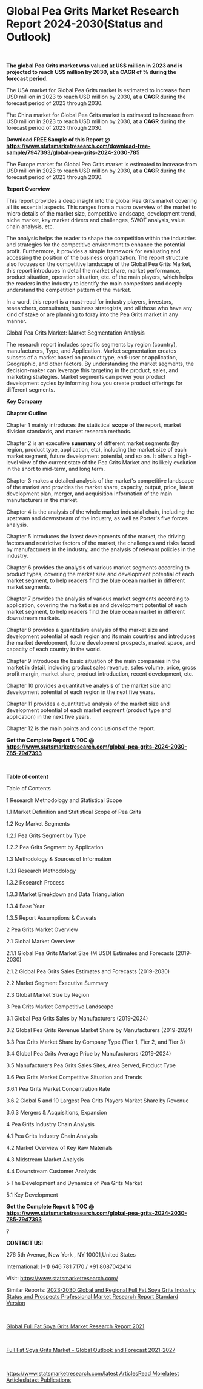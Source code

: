 <h1>Global Pea Grits Market Research Report 2024-2030(Status and Outlook)</h1><br/><p><strong>The global Pea Grits market was valued at US$ million in 2023 and is projected to reach US$ million by 2030, at a <strong>CAGR</strong> of % during the forecast period.</strong></p>
 
 
 
 <p>The USA market for Global Pea Grits market is estimated to increase from USD million in 2023 to reach USD million by 2030, at a <strong>CAGR</strong> during the forecast period of 2023 through 2030.</p>
 
 
 
 <p>The China market for Global Pea Grits market is estimated to increase from USD million in 2023 to reach USD million by 2030, at a <strong>CAGR</strong> during the forecast period of 2023 through 2030.</p>
 
 
 
 <p><strong>Download FREE Sample of this Report @ <a href="https://www.statsmarketresearch.com/download-free-sample/7947393/global-pea-grits-2024-2030-785">https://www.statsmarketresearch.com/download-free-sample/7947393/global-pea-grits-2024-2030-785</a></strong></p>
 
 
 
 <p>The Europe market for Global Pea Grits market is estimated to increase from USD million in 2023 to reach USD million by 2030, at a <strong>CAGR</strong> during the forecast period of 2023 through 2030.</p>
 
 
 
 <p><strong>Report Overview</strong></p>
 
 
 
 <p>This report provides a deep insight into the global Pea Grits market covering all its essential aspects. This ranges from a macro overview of the market to micro details of the market size, competitive landscape, development trend, niche market, key market drivers and challenges, SWOT analysis, value chain analysis, etc.</p>
 
 
 
 <p>The analysis helps the reader to shape the competition within the industries and strategies for the competitive environment to enhance the potential profit. Furthermore, it provides a simple framework for evaluating and accessing the position of the business organization. The report structure also focuses on the competitive landscape of the Global Pea Grits Market, this report introduces in detail the market share, market performance, product situation, operation situation, etc. of the main players, which helps the readers in the industry to identify the main competitors and deeply understand the competition pattern of the market.</p>
 
 
 
 <p>In a word, this report is a must-read for industry players, investors, researchers, consultants, business strategists, and all those who have any kind of stake or are planning to foray into the Pea Grits market in any manner.</p>
 
 
 
 <p>Global Pea Grits Market: Market Segmentation Analysis</p>
 
 
 
 <p>The research report includes specific segments by region (country), manufacturers, Type, and Application. Market segmentation creates subsets of a market based on product type, end-user or application, Geographic, and other factors. By understanding the market segments, the decision-maker can leverage this targeting in the product, sales, and marketing strategies. Market segments can power your product development cycles by informing how you create product offerings for different segments.</p>
 
 
 
 <p><strong>Key Company</strong></p>
 
 
 
 <p><strong>Chapter Outline</strong></p>
 
 
 
 <p>Chapter 1 mainly introduces the statistical <strong>scope</strong> of the report, market division standards, and market research methods.</p>
 
 
 
 <p>Chapter 2 is an executive <strong>summary</strong> of different market segments (by region, product type, application, etc), including the market size of each market segment, future development potential, and so on. It offers a high-level view of the current state of the Pea Grits Market and its likely evolution in the short to mid-term, and long term.</p>
 
 
 
 <p>Chapter 3 makes a detailed analysis of the market&#39;s competitive landscape of the market and provides the market share, capacity, output, price, latest development plan, merger, and acquisition information of the main manufacturers in the market.</p>
 
 
 
 <p>Chapter 4 is the analysis of the whole market industrial chain, including the upstream and downstream of the industry, as well as Porter&#39;s five forces analysis.</p>
 
 
 
 <p>Chapter 5 introduces the latest developments of the market, the driving factors and restrictive factors of the market, the challenges and risks faced by manufacturers in the industry, and the analysis of relevant policies in the industry.</p>
 
 
 
 <p>Chapter 6 provides the analysis of various market segments according to product types, covering the market size and development potential of each market segment, to help readers find the blue ocean market in different market segments.</p>
 
 
 
 <p>Chapter 7 provides the analysis of various market segments according to application, covering the market size and development potential of each market segment, to help readers find the blue ocean market in different downstream markets.</p>
 
 
 
 <p>Chapter 8 provides a quantitative analysis of the market size and development potential of each region and its main countries and introduces the market development, future development prospects, market space, and capacity of each country in the world.</p>
 
 
 
 <p>Chapter 9 introduces the basic situation of the main companies in the market in detail, including product sales revenue, sales volume, price, gross profit margin, market share, product introduction, recent development, etc.</p>
 
 
 
 <p>Chapter 10 provides a quantitative analysis of the market size and development potential of each region in the next five years.</p>
 
 
 
 <p>Chapter 11 provides a quantitative analysis of the market size and development potential of each market segment (product type and application) in the next five years.</p>
 
 
 
 <p>Chapter 12 is the main points and conclusions of the report.</p>
 
 
 
 <div><b>Get the Complete Report & TOC @ <a href="https://www.statsmarketresearch.com/global-pea-grits-2024-2030-785-7947393">https://www.statsmarketresearch.com/global-pea-grits-2024-2030-785-7947393</a></b></div>
 
 
 
 <p><br />
 
 <b>Table of content</b></p>
 
 
 
 <p>Table of Contents<br />
 
 1 Research Methodology and Statistical Scope<br />
 
 1.1 Market Definition and Statistical Scope of Pea Grits<br />
 
 1.2 Key Market Segments<br />
 
 1.2.1 Pea Grits Segment by Type<br />
 
 1.2.2 Pea Grits Segment by Application<br />
 
 1.3 Methodology & Sources of Information<br />
 
 1.3.1 Research Methodology<br />
 
 1.3.2 Research Process<br />
 
 1.3.3 Market Breakdown and Data Triangulation<br />
 
 1.3.4 Base Year<br />
 
 1.3.5 Report Assumptions & Caveats<br />
 
 2 Pea Grits Market Overview<br />
 
 2.1 Global Market Overview<br />
 
 2.1.1 Global Pea Grits Market Size (M USD) Estimates and Forecasts (2019-2030)<br />
 
 2.1.2 Global Pea Grits Sales Estimates and Forecasts (2019-2030)<br />
 
 2.2 Market Segment Executive Summary<br />
 
 2.3 Global Market Size by Region<br />
 
 3 Pea Grits Market Competitive Landscape<br />
 
 3.1 Global Pea Grits Sales by Manufacturers (2019-2024)<br />
 
 3.2 Global Pea Grits Revenue Market Share by Manufacturers (2019-2024)<br />
 
 3.3 Pea Grits Market Share by Company Type (Tier 1, Tier 2, and Tier 3)<br />
 
 3.4 Global Pea Grits Average Price by Manufacturers (2019-2024)<br />
 
 3.5 Manufacturers Pea Grits Sales Sites, Area Served, Product Type<br />
 
 3.6 Pea Grits Market Competitive Situation and Trends<br />
 
 3.6.1 Pea Grits Market Concentration Rate<br />
 
 3.6.2 Global 5 and 10 Largest Pea Grits Players Market Share by Revenue<br />
 
 3.6.3 Mergers & Acquisitions, Expansion<br />
 
 4 Pea Grits Industry Chain Analysis<br />
 
 4.1 Pea Grits Industry Chain Analysis<br />
 
 4.2 Market Overview of Key Raw Materials<br />
 
 4.3 Midstream Market Analysis<br />
 
 4.4 Downstream Customer Analysis<br />
 
 5 The Development and Dynamics of Pea Grits Market<br />
 
 5.1 Key Development</p>
 
 
 
 <div><b>Get the Complete Report & TOC @ <a href="https://www.statsmarketresearch.com/global-pea-grits-2024-2030-785-7947393">https://www.statsmarketresearch.com/global-pea-grits-2024-2030-785-7947393</a></b></div>
 
 
 
 <p>? </p>
 
 
 
 <p><b>CONTACT US:</b><br />
 
 276 5th Avenue, New York , NY 10001,United States<br />
 
 International: (+1) 646 781 7170 / +91 8087042414<br />
 
 Visit: <a href="https://www.statsmarketresearch.com/">https://www.statsmarketresearch.com/</a><br />
 
 Similar Reports: <a href="https://www.statsmarketresearch.com/global-pea-grits-2024-2030-785-7947393">2023-2030 Global and Regional Full Fat Soya Grits Industry Status and Prospects Professional Market Research Report Standard Version</a><br />
 
 <br />
 
 <a href="https://www.statsmarketresearch.com/global-pea-grits-2024-2030-785-7947393">Global Full Fat Soya Grits Market Research Report 2021</a><br />
 
 <br />
 
 <a href="https://www.statsmarketresearch.com/global-pea-grits-2024-2030-785-7947393">Full Fat Soya Grits Market - Global Outlook and Forecast 2021-2027</a><br />
 
 <br />
 
 <a href="https://gyeongbokgung.com">https://www.statsmarketresearch.com/</a><a href="https://hallyeomaritime.com">latest Articles</a><a href="https://jingwansa.com">Read More</a><a href="https://nguoiviet.jp/">latest Articles</a><a href="https://www.intelmarketresearch.com/">latest Publications</a></p>